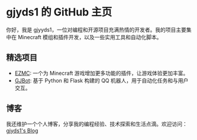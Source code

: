 # gjyds1 的 GitHub 主页

你好，我是 gjyyds1，一位对编程和开源项目充满热情的开发者。我的项目主要集中在 Minecraft 模组和插件开发，以及一些实用工具和自动化脚本。

## 精选项目

- [EZMC](https://github.com/gjyyds1/EZMC): 一个为 Minecraft 游戏增加更多功能的插件，让游戏体验更加丰富。
- [GJBot](https://github.com/gjyyds1/GJBot): 基于 Python 和 Flask 构建的 QQ 机器人，用于自动化任务和与用户交互。

## 博客

我还维护一个个人博客，分享我的编程经验、技术探索和生活点滴。欢迎访问：[gjyds1's Blog](https://gjyyds1.github.io)
